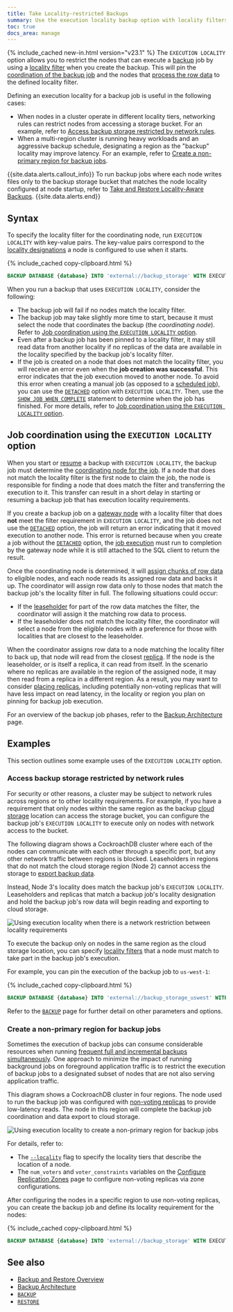 ```yaml
---
title: Take Locality-restricted Backups
summary: Use the execution locality backup option with locality filters to restrict the nodes that can execute a backup job.
toc: true
docs_area: manage
---
```


{% include_cached new-in.html version="v23.1" %} The `EXECUTION LOCALITY` option allows you to restrict the nodes that can execute a [backup](backup.html) job by using a [locality filter](cockroach-start.html#locality) when you create the backup. This will pin the [coordination of the backup job](backup-architecture.html#job-creation-phase) and the nodes that [process the row data](backup-architecture.html#export-phase) to the defined locality filter. 

Defining an execution locality for a backup job is useful in the following cases:

- When nodes in a cluster operate in different locality tiers, networking rules can restrict nodes from accessing a storage bucket. For an example, refer to [Access backup storage restricted by network rules](#access-backup-storage-restricted-by-network-rules).
- When a multi-region cluster is running heavy workloads and an aggressive backup schedule, designating a region as the "backup" locality may improve latency. For an example, refer to [Create a non-primary region for backup jobs](#create-a-non-primary-region-for-backup-jobs).

{{site.data.alerts.callout_info}}
To run backup jobs where each node writes files only to the backup storage bucket that matches the node locality configured at node startup, refer to [Take and Restore Locality-Aware Backups](take-and-restore-locality-aware-backups.html).
{{site.data.alerts.end}}

## Syntax

To specify the locality filter for the coordinating node, run `EXECUTION LOCALITY` with key-value pairs. The key-value pairs correspond to the [locality designations](cockroach-start.html#locality) a node is configured to use when it starts.

{% include_cached copy-clipboard.html %}
~~~ sql
BACKUP DATABASE {database} INTO 'external://backup_storage' WITH EXECUTION LOCALITY = 'region={region},cloud={cloud}';
~~~

When you run a backup that uses `EXECUTION LOCALITY`, consider the following:

- The backup job will fail if no nodes match the locality filter.
- The backup job may take slightly more time to start, because it must select the node that coordinates the backup (the _coordinating node_). Refer to [Job coordination using the `EXECUTION LOCALITY` option](#job-coordination-using-the-execution-locality-option).
- Even after a backup job has been pinned to a locality filter, it may still read data from another locality if no replicas of the data are available in the locality specified by the backup job's locality filter.
- If the job is created on a node that does not match the locality filter, you will receive an error even when the **job creation was successful**. This error indicates that the job execution moved to another node. To avoid this error when creating a manual job (as opposed to a [scheduled job](create-schedule-for-backup.html)), you can use the [`DETACHED`](backup.html#detached) option with `EXECUTION LOCALITY`. Then, use the [`SHOW JOB WHEN COMPLETE`](show-jobs.html#show-job-when-complete) statement to determine when the job has finished. For more details, refer to [Job coordination using the `EXECUTION LOCALITY` option](#job-coordination-using-the-execution-locality-option).

## Job coordination using the `EXECUTION LOCALITY` option

When you start or [resume](resume-job.html) a backup with `EXECUTION LOCALITY`, the backup job must determine the [coordinating node for the job](backup-architecture.html#job-creation-phase). If a node that does not match the locality filter is the first node to claim the job, the node is responsible for finding a node that does match the filter and transferring the execution to it. This transfer can result in a short delay in starting or resuming a backup job that has execution locality requirements.

If you create a backup job on a [gateway node](architecture/sql-layer.html#overview) with a locality filter that does **not** meet the filter requirement in `EXECUTION LOCALITY`, and the job does not use the [`DETACHED`](backup.html#detached) option, the job will return an error indicating that it moved execution to another node. This error is returned because when you create a job without the [`DETACHED`](backup.html#detached) option, the [job execution](backup-architecture.html#resolution-phase) must run to completion by the gateway node while it is still attached to the SQL client to return the result. 

Once the coordinating node is determined, it will [assign chunks of row data](backup-architecture.html#resolution-phase) to eligible nodes, and each node reads its assigned row data and backs it up. The coordinator will assign row data only to those nodes that match the backup job's the locality filter in full. The following situations could occur:

- If the [leaseholder](architecture/reads-and-writes-overview.html#architecture-leaseholder) for part of the row data matches the filter, the coordinator will assign it the matching row data to process. 
- If the leaseholder does not match the locality filter, the coordinator will select a node from the eligible nodes with a preference for those with localities that are closest to the leaseholder.

When the coordinator assigns row data to a node matching the locality filter to back up, that node will read from the closest [replica](architecture/reads-and-writes-overview.html#architecture-replica). If the node is the leaseholder, or is itself a replica, it can read from itself. In the scenario where no replicas are available in the region of the assigned node, it may then read from a replica in a different region. As a result, you may want to consider [placing replicas](configure-replication-zones.html), including potentially non-voting replicas that will have less impact on read latency, in the locality or region you plan on pinning for backup job execution.

For an overview of the backup job phases, refer to the [Backup Architecture](backup-architecture.html) page.

## Examples

This section outlines some example uses of the `EXECUTION LOCALITY` option.

### Access backup storage restricted by network rules

For security or other reasons, a cluster may be subject to network rules across regions or to other locality requirements. For example, if you have a requirement that only nodes within the same region as the backup [cloud storage](use-cloud-storage.html) location can access the storage bucket, you can configure the backup job's `EXECUTION LOCALITY` to execute only on nodes with network access to the bucket.

The following diagram shows a CockroachDB cluster where each of the nodes can communicate with each other through a specific port, but any other network traffic between regions is blocked. Leaseholders in regions that do not match the cloud storage region (Node 2) cannot access the storage to [export backup data](backup-architecture.html#export-phase). 

Instead, Node 3's locality does match the backup job's `EXECUTION LOCALITY`. Leaseholders and replicas that match a backup job's locality designation and hold the backup job's row data will begin reading and exporting to cloud storage.

<img src="{{ 'images/v23.1/network-restriction.png' | relative_url }}" alt="Using execution locality when there is a network restriction between locality requirements" style="border:0px solid #eee;max-width:100%" />

To execute the backup only on nodes in the same region as the cloud storage location, you can specify [locality filters](cockroach-start.html#locality) that a node must match to take part in the backup job's execution.

For example, you can pin the execution of the backup job to `us-west-1`: 

{% include_cached copy-clipboard.html %}
~~~ sql
BACKUP DATABASE {database} INTO 'external://backup_storage_uswest' WITH EXECUTION LOCALITY = 'region=us-west-1', DETACHED;
~~~

Refer to the [`BACKUP`](backup.html) page for further detail on other parameters and options. 

### Create a non-primary region for backup jobs

Sometimes the execution of backup jobs can consume considerable resources when running [frequent full and incremental backups simultaneously](create-schedule-for-backup.html). One approach to minimize the impact of running background jobs on foreground application traffic is to restrict the execution of backup jobs to a designated subset of nodes that are not also serving application traffic.

This diagram shows a CockroachDB cluster in four regions. The node used to run the backup job was configured with [non-voting replicas](architecture/replication-layer.html#non-voting-replicas) to provide low-latency reads. The node in this region will complete the backup job coordination and data export to cloud storage.

<img src="{{ 'images/v23.1/background-work.png' | relative_url }}" alt="Using execution locality to create a non-primary region for backup jobs" style="border:0px solid #eee;max-width:100%" />

For details, refer to:

- The [`--locality`](cockroach-start.html#locality) flag to specify the locality tiers that describe the location of a node.
- The `num_voters` and `voter_constraints` variables on the [Configure Replication Zones](configure-replication-zones.html#num_voters) page to configure non-voting replicas via zone configurations.

After configuring the nodes in a specific region to use non-voting replicas, you can create the backup job and define its locality requirement for the nodes:

{% include_cached copy-clipboard.html %}
~~~ sql
BACKUP DATABASE {database} INTO 'external://backup_storage' WITH EXECUTION LOCALITY = 'region={region},dc={datacenter}', DETACHED;
~~~

## See also

- [Backup and Restore Overview](backup-and-restore-overview.html)
- [Backup Architecture](backup-architecture.html)
- [`BACKUP`](backup.html)
- [`RESTORE`](restore.html)